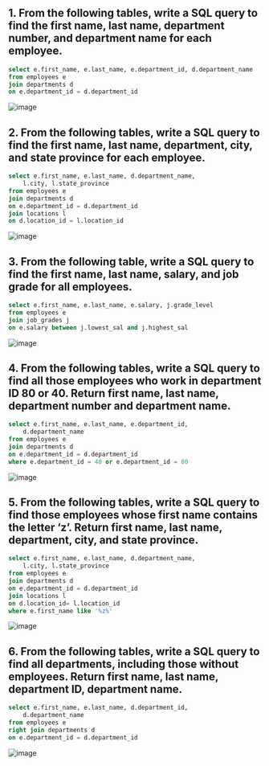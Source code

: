 ## 1. From the following tables, write a SQL query to find the first name, last name, department number, and department name for each employee.
```sql
select e.first_name, e.last_name, e.department_id, d.department_name
from employees e
join departments d
on e.department_id = d.department_id
```
![image](https://user-images.githubusercontent.com/122611882/221796099-f52dd098-6774-4253-b4ca-31d492a099b8.png)

## 2. From the following tables, write a SQL query to find the first name, last name, department, city, and state province for each employee.

```sql
select e.first_name, e.last_name, d.department_name, 
    l.city, l.state_province
from employees e
join departments d
on e.department_id = d.department_id
join locations l
on d.location_id = l.location_id
```

![image](https://user-images.githubusercontent.com/122611882/221805418-1434047b-42c6-4883-a20b-739490c18573.png)

## 3. From the following table, write a SQL query to find the first name, last name, salary, and job grade for all employees.

```sql
select e.first_name, e.last_name, e.salary, j.grade_level
from employees e
join job_grades j
on e.salary between j.lowest_sal and j.highest_sal
```
![image](https://user-images.githubusercontent.com/122611882/221809485-762e8a18-188a-4a84-970d-1ab1304a9110.png)

## 4. From the following tables, write a SQL query to find all those employees who work in department ID 80 or 40. Return first name, last name, department number and department name.

```sql
select e.first_name, e.last_name, e.department_id, 
    d.department_name
from employees e
join departments d
on e.department_id = d.department_id
where e.department_id = 40 or e.department_id = 80
```
![image](https://user-images.githubusercontent.com/122611882/221818523-2444bf8d-bf56-48e8-bc38-b735882ae9fd.png)

## 5. From the following tables, write a SQL query to find those employees whose first name contains the letter ‘z’. Return first name, last name, department, city, and state province.

```sql
select e.first_name, e.last_name, d.department_name, 
    l.city, l.state_province
from employees e
join departments d
on e.department_id = d.department_id
join locations l
on d.location_id= l.location_id
where e.first_name like '%z%'
```
![image](https://user-images.githubusercontent.com/122611882/221823890-7dc47e21-a0bd-4ab9-bc69-d0ef6ff627d6.png)

## 6. From the following tables, write a SQL query to find all departments, including those without employees. Return first name, last name, department ID, department name.

```sql
select e.first_name, e.last_name, d.department_id, 
    d.department_name
from employees e
right join departments d
on e.department_id = d.department_id
```
![image](https://user-images.githubusercontent.com/122611882/221826279-582be583-bdeb-4424-91cc-009a4520b86d.png)

